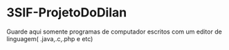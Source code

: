 # 3SIF-ProjetoDoDilan
Guarde aqui somente programas de computador escritos com um editor de linguagem( .java,.c,.php e etc)
